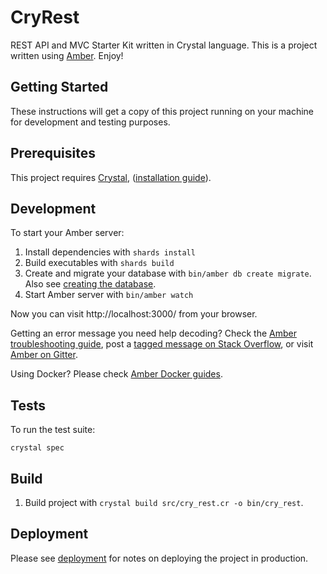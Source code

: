 # CryRest
REST API and MVC Starter Kit written in Crystal language.
This is a project written using [Amber](https://amberframework.org). Enjoy!

## Getting Started
These instructions will get a copy of this project running on your machine for development and testing purposes.

## Prerequisites
This project requires [Crystal](https://crystal-lang.org/), ([installation guide](https://crystal-lang.org/docs/installation/)).

## Development
To start your Amber server:

1. Install dependencies with `shards install`
2. Build executables with `shards build`
3. Create and migrate your database with `bin/amber db create migrate`. Also see [creating the database](https://docs.amberframework.org/amber/guides/create-new-app#creating-the-database).
4. Start Amber server with `bin/amber watch`

Now you can visit http://localhost:3000/ from your browser.

Getting an error message you need help decoding? Check the [Amber troubleshooting guide](https://docs.amberframework.org/amber/troubleshooting), post a [tagged message on Stack Overflow](https://stackoverflow.com/questions/tagged/amber-framework), or visit [Amber on Gitter](https://gitter.im/amberframework/amber).

Using Docker? Please check [Amber Docker guides](https://docs.amberframework.org/amber/guides/docker).

## Tests
To run the test suite:

```
crystal spec
```

## Build
1. Build project with `crystal build src/cry_rest.cr -o bin/cry_rest`.

## Deployment
Please see [deployment](https://docs.amberframework.org/amber/deployment) for notes on deploying the project in production.
